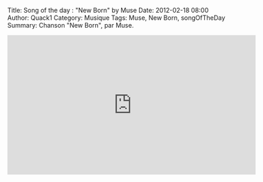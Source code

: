 Title: Song of the day : "New Born" by Muse
Date: 2012-02-18 08:00
Author: Quack1
Category: Musique
Tags: Muse, New Born, songOfTheDay
Summary: Chanson "New Born", par Muse.

<iframe width="560" height="315" src="http://www.youtube.com/embed/SvqMTxpxsN4" frameborder="0" allowfullscreen></iframe>

 
